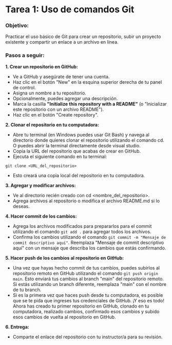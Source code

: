 # Tarea 1: Uso de comandos Git

### Objetivo:

Practicar el uso básico de Git para crear un repositorio, subir un proyecto existente y compartir un enlace a un archivo en línea.

### Pasos a seguir:

**1. Crear un repositorio en GitHub:**

  - Ve a GitHub y asegúrate de tener una cuenta.
  - Haz clic en el botón "New" en la esquina superior derecha de tu panel de control.
  - Asigna un nombre a tu repositorio.
  - Opcionalmente, puedes agregar una descripción.
  - Marca la casilla **"Initialize this repository with a README"** (o "Inicializar este repositorio con un archivo README").
  - Haz clic en el botón "Create repository".

**2. Clonar el repositorio en tu computadora:**

  - Abre tu terminal (en Windows puedes usar Git Bash) y navega al directorio donde quieres clonar el repositorio utilizando el comando cd. O puedes abrir la terminal directamente desde visual studio.
  - Copia la URL del repositorio que acabas de crear en GitHub.
  - Ejecuta el siguiente comando en tu terminal:
  ```
  git clone <URL_del_repositorio>
  ```
  - Esto creará una copia local del repositorio en tu computadora.

**3. Agregar y modificar archivos:**

  - Ve al directorio recién creado con cd <nombre_del_repositorio>.
  - Agrega archivos al repositorio o modifica el archivo README.md si lo deseas.

**4. Hacer commit de los cambios:**

  - Agrega los archivos modificados para prepararlos para el commit utilizando el comando `git add .` para agregar todos los archivos.
  - Confirma los cambios utilizando el comando `git commit -m "Mensaje de commit descriptivo aquí"`. Reemplaza "Mensaje de commit descriptivo aquí" con un mensaje que describa los cambios que estás confirmando.

**5. Hacer push de los cambios al repositorio en GitHub:**

  - Una vez que hayas hecho commit de tus cambios, puedes subirlos al repositorio remoto en GitHub utilizando el comando `git push origin main`. Esto enviará tus cambios al branch "main" del repositorio remoto. Si estás utilizando un branch diferente, reemplaza "main" con el nombre de tu branch.
  - Si es la primera vez que haces push desde tu computadora, es posible que se te pida que ingreses tus credenciales de GitHub.
¡Y eso es todo! Ahora has creado tu primer repositorio en GitHub, clonado en tu computadora, realizado cambios, confirmado esos cambios y subido esos cambios de vuelta al repositorio en GitHub.

**6. Entrega:**
 
  - Comparte el enlace del repositorio con tu instructor/a para su revisión.